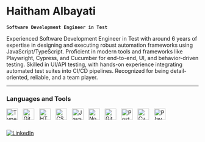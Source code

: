 # Haitham Albayati

**`Software Development Engineer in Test`**

Experienced Software Development Engineer in Test with around 6 years of expertise in designing and executing robust
automation frameworks using JavaScript/TypeScript. Proficient in modern tools and frameworks like Playwright, Cypress,
and Cucumber for end-to-end, UI, and behavior-driven testing. Skilled in UI/API testing, with hands-on experience
integrating automated test suites into CI/CD pipelines. Recognized for being detail-oriented, reliable, and a team player.

---

### Languages and Tools

<img align="left" alt="TypeScript" width="30px" style="padding-right:10px;" src="https://cdn.jsdelivr.net/gh/devicons/devicon/icons/typescript/typescript-plain.svg" />
<img align="left" alt="Git" width="30px" style="padding-right:10px;" src="https://cdn.jsdelivr.net/gh/devicons/devicon/icons/git/git-original.svg" />
<img align="left" alt="HTML" width="30px" style="padding-right:10px;" src="https://cdn.jsdelivr.net/gh/devicons/devicon/icons/html5/html5-plain.svg" />
<img align="left" alt="CSS" width="30px" style="padding-right:10px;" src="https://cdn.jsdelivr.net/gh/devicons/devicon/icons/css3/css3-plain.svg" />
<img align="left" alt="JavaScript" width="30px" style="padding-right:10px;" src="https://cdn.jsdelivr.net/gh/devicons/devicon/icons/javascript/javascript-plain.svg" />
<img align="left" alt="NodeJS" width="30px" style="padding-right:10px;" src="https://cdn.jsdelivr.net/gh/devicons/devicon/icons/nodejs/nodejs-original.svg" />
<img align="left" alt="GitHub" width="30px" style="padding-right:10px;" src="https://cdn.jsdelivr.net/gh/devicons/devicon/icons/github/github-original.svg" />
<img align="left" alt="Postman" width="30px" style="padding-right:10px;" src="https://cdn.jsdelivr.net/gh/devicons/devicon/icons/postman/postman-original.svg"/>
<img align="left" alt="Cypress" width="30px" style="padding-right:10px;" src="https://raw.githubusercontent.com/cypress-io/cypress/develop/assets/cypress-logo.png" />
<img align="left" alt="Playwright" width="30px" style="padding-right:10px;" src="https://playwright.dev/img/playwright-logo.svg"/>
<br />

#
[![LinkedIn](https://img.shields.io/badge/LinkedIn-HaithamAlbayati-blue?logo=linkedin)](https://www.linkedin.com/in/haitham-albayati/)
